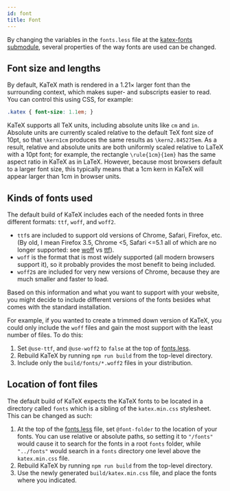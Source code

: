 ```yaml
---
id: font
title: Font
---
```

By changing the variables in the `fonts.less` file at the [katex-fonts submodule](https://github.com/KaTeX/katex-fonts/),
several properties of the way fonts are used can be changed.

## Font size and lengths
By default, KaTeX math is rendered in a 1.21× larger font than the surrounding
context, which makes super- and subscripts easier to read. You can control
this using CSS, for example:

```css
.katex { font-size: 1.1em; }
```

KaTeX supports all TeX units, including absolute units like `cm` and `in`.
Absolute units are currently scaled relative to the default TeX font size of
10pt, so that `\kern1cm` produces the same results as `\kern2.845275em`.
As a result, relative and absolute units are both uniformly scaled relative
to LaTeX with a 10pt font; for example, the rectangle `\rule{1cm}{1em}` has
the same aspect ratio in KaTeX as in LaTeX.  However, because most browsers
default to a larger font size, this typically means that a 1cm kern in KaTeX
will appear larger than 1cm in browser units.

## Kinds of fonts used

The default build of KaTeX includes each of the needed fonts in three different formats: `ttf`, `woff`, and `woff2`.

- `ttf`s are included to support old versions of Chrome, Safari, Firefox, etc. (By old, I mean Firefox 3.5, Chrome <5, Safari <=5.1 all of which are no longer supported: see [woff](http://caniuse.com/#search=woff) vs [ttf](http://caniuse.com/#search=ttf)).
- `woff` is the format that is most widely supported (all modern browsers support it), so it probably provides the most benefit to being included.
- `woff2`s are included for very new versions of Chrome, because they are much smaller and faster to load.

Based on this information and what you want to support with your website, you might decide to include different versions of the fonts besides what comes with the standard installation.

For example, if you wanted to create a trimmed down version of KaTeX, you could only include the `woff` files and gain the most support with the least number of files. To do this:

1. Set `@use-ttf`, and `@use-woff2` to `false` at the top of [fonts.less](https://github.com/KaTeX/katex-fonts/blob/master/fonts.less).
2. Rebuild KaTeX by running `npm run build` from the top-level directory.
3. Include only the `build/fonts/*.woff2` files in your distribution.

## Location of font files

The default build of KaTeX expects the KaTeX fonts to be located in a directory called `fonts` which is a sibling of the `katex.min.css` stylesheet. This can be changed as such:

1. At the top of the [fonts.less](https://github.com/KaTeX/katex-fonts/blob/master/fonts.less) file, set `@font-folder` to the location of your fonts. You can use relative or absolute paths, so setting it to `"/fonts"` would cause it to search for the fonts in a root `fonts` folder, while `"../fonts"` would search in a `fonts` directory one level above the `katex.min.css` file.
2. Rebuild KaTeX by running `npm run build` from the top-level directory.
3. Use the newly generated `build/katex.min.css` file, and place the fonts where you indicated.
